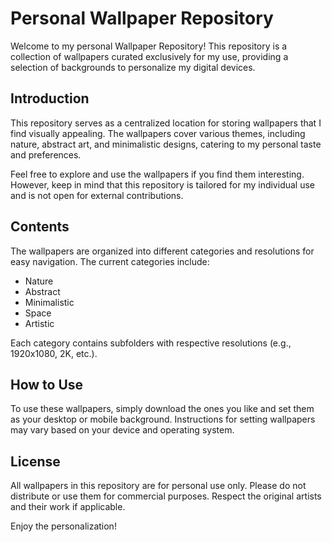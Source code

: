 # Personal Wallpaper Repository

Welcome to my personal Wallpaper Repository! This repository is a collection of wallpapers curated exclusively for my use, providing a selection of backgrounds to personalize my digital devices.

## Introduction

This repository serves as a centralized location for storing wallpapers that I find visually appealing. The wallpapers cover various themes, including nature, abstract art, and minimalistic designs, catering to my personal taste and preferences.

Feel free to explore and use the wallpapers if you find them interesting. However, keep in mind that this repository is tailored for my individual use and is not open for external contributions.

## Contents

The wallpapers are organized into different categories and resolutions for easy navigation. The current categories include:

- Nature
- Abstract
- Minimalistic
- Space
- Artistic

Each category contains subfolders with respective resolutions (e.g., 1920x1080, 2K, etc.).

## How to Use

To use these wallpapers, simply download the ones you like and set them as your desktop or mobile background. Instructions for setting wallpapers may vary based on your device and operating system.

## License

All wallpapers in this repository are for personal use only. Please do not distribute or use them for commercial purposes. Respect the original artists and their work if applicable.

Enjoy the personalization!
